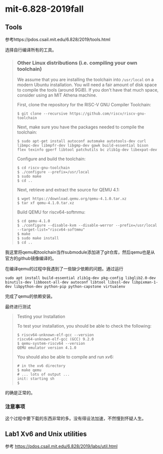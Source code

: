 # mit-6.828-2019fall

## Tools

参考https://pdos.csail.mit.edu/6.828/2019/tools.html

选择自行编译所有的工具。

> ### Other Linux distributions (i.e. compiling your own toolchain)
>
> We assume that you are installing the toolchain into `/usr/local` on a modern Ubuntu installation.  You will need a fair amount of disk space to compile the tools (around 9GiB).  If you don't have that much space, consider using an MIT Athena machine.
>
> First, clone the repository for the RISC-V GNU Compiler Toolchain:
>
> ```
> $ git clone --recursive https://github.com/riscv/riscv-gnu-toolchain
> ```
>
> Next, make sure you have the packages needed to compile the toolchain:
>
> ```
> $ sudo apt-get install autoconf automake autotools-dev curl libmpc-dev libmpfr-dev libgmp-dev gawk build-essential bison flex texinfo gperf libtool patchutils bc zlib1g-dev libexpat-dev
> ```
>
>  Configure and build the toolchain:
>
> ```
> $ cd riscv-gnu-toolchain
> $ ./configure --prefix=/usr/local
> $ sudo make
> $ cd ..
> ```
>
>  Next, retrieve and extract the source for QEMU 4.1:
>
> ```
> $ wget https://download.qemu.org/qemu-4.1.0.tar.xz
> $ tar xf qemu-4.1.0.tar.xz
> ```
>
>  Build QEMU for riscv64-softmmu:
>
> ```
> $ cd qemu-4.1.0
> $ ./configure --disable-kvm --disable-werror --prefix=/usr/local --target-list="riscv64-softmmu"
> $ make
> $ sudo make install
> $ cd ..
> ```

我这里将qemu和toolchain当作submodule添加进了git仓库，然后qemu也是从官方的github镜像编译的。

在编译qemu的过程中我遇到了一些缺少依赖的问题。通过运行

```
sudo apt install build-essential zlib1g-dev pkg-config libglib2.0-dev binutils-dev libboost-all-dev autoconf libtool libssl-dev libpixman-1-dev libpython-dev python-pip python-capstone virtualenv
```

完成了qemu的依赖安装。

最终进行测试

>   Testing your Installation 
>
> To test your installation, you should be able to check the following:
>
> ```
> $ riscv64-unknown-elf-gcc --version
> riscv64-unknown-elf-gcc (GCC) 9.2.0
> $ qemu-system-riscv64 --version
> QEMU emulator version 4.1.0
> ```
>
> You should also be able to compile and run xv6:
>
> ```
> # in the xv6 directory
> $ make qemu
> # ... lots of output ...
> init: starting sh
> $
> ```

的确是正常的。

### 注意事项

这个过程中要下载的东西非常的多。没有得设法加速，不然慢到怀疑人生。

## Lab1 Xv6 and Unix utilities

参考 https://pdos.csail.mit.edu/6.828/2019/labs/util.html
